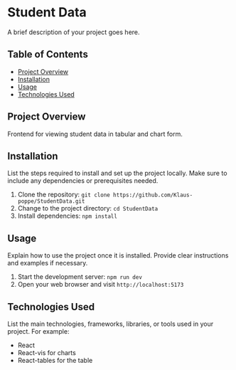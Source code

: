 # Student Data

A brief description of your project goes here.

## Table of Contents

- [Project Overview](#project-overview)
- [Installation](#installation)
- [Usage](#usage)
- [Technologies Used](#technologies-used)


## Project Overview

Frontend for viewing student data in tabular and chart form.

## Installation

List the steps required to install and set up the project locally. Make sure to include any dependencies or prerequisites needed.

1. Clone the repository: `git clone https://github.com/Klaus-poppe/StudentData.git`
2. Change to the project directory: `cd StudentData`
3. Install dependencies: `npm install`

## Usage

Explain how to use the project once it is installed. Provide clear instructions and examples if necessary.

1. Start the development server: `npm run dev`
2. Open your web browser and visit `http://localhost:5173`

## Technologies Used

List the main technologies, frameworks, libraries, or tools used in your project. For example:

- React
- React-vis for charts
- React-tables for the table
